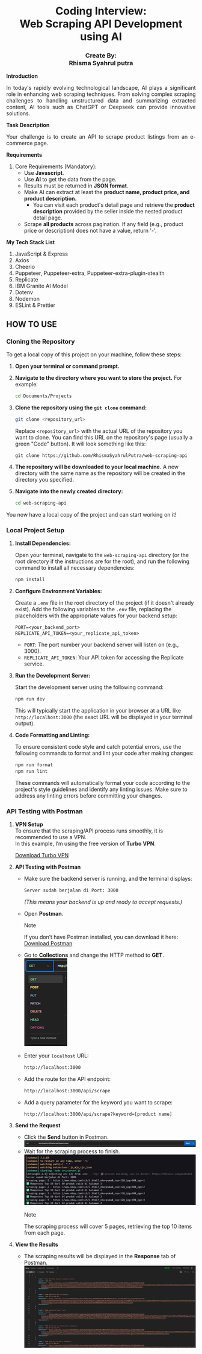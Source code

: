 <h1 align="center">Coding Interview:<br/>Web Scraping API Development using AI</h1>

<h3 align="center">Create By: <br/>Rhisma Syahrul putra</h3>

**Introduction**

<p align="justify">In today&#39;s rapidly evolving technological landscape, AI plays a significant role in enhancing web scraping techniques. From solving complex scraping challenges to handling unstructured data and summarizing extracted content, AI tools such as ChatGPT or Deepseek can provide innovative solutions.</p>

**Task Description**

<p align="justify">Your challenge is to create an API to scrape product listings from an e-commerce page.</p>

**Requirements**

1. Core Requirements (Mandatory):
   - Use <b>Javascript</b>.
   - Use <b>AI</b> to get the data from the page.
   - Results must be returned in <b>JSON format</b>.
   - Make AI can extract at least the <b>product name, product price, and product description.</b>
     - You can visit each product&#39;s detail page and retrieve the <b>product description</b> provided by the seller inside the nested product detail page.
   - Scrape <b>all products</b> across pagination.
     If any field (e.g., product price or description) does not have a value, return &#39;-&#39;.

**My Tech Stack List**

1. JavaScript & Express
2. Axios
3. Cheerio
4. Puppeteer, Puppeteer-extra, Puppeteer-extra-plugin-stealth
5. Replicate
6. IBM Granite AI Model
7. Dotenv
8. Nodemon
9. ESLint & Prettier

<h2>HOW TO USE</h2>

### Cloning the Repository

To get a local copy of this project on your machine, follow these steps:

1.  **Open your terminal or command prompt.**

2.  **Navigate to the directory where you want to store the project.** For example:

    ```bash
    cd Documents/Projects
    ```

3.  **Clone the repository using the `git clone` command:**

    ```bash
    git clone <repository_url>
    ```

    Replace `<repository_url>` with the actual URL of the repository you want to clone. You can find this URL on the repository's page (usually a green "Code" button). It will look something like this:

    ```
    git clone https://github.com/RhismaSyahrulPutra/web-scraping-api
    ```

4.  **The repository will be downloaded to your local machine.** A new directory with the same name as the repository will be created in the directory you specified.

5.  **Navigate into the newly created directory:**

    ```bash
    cd web-scraping-api
    ```

You now have a local copy of the project and can start working on it!

### Local Project Setup

1.  **Install Dependencies:**

    Open your terminal, navigate to the `web-scraping-api` directory (or the root directory if the instructions are for the root), and run the following command to install all necessary dependencies:

    ```bash
    npm install
    ```

2.  **Configure Environment Variables:**

    Create a `.env` file in the root directory of the project (if it doesn't already exist). Add the following variables to the `.env` file, replacing the placeholders with the appropriate values for your backend setup:

    ```
    PORT=<your_backend_port>
    REPLICATE_API_TOKEN=<your_replicate_api_token>

    ```

    - `PORT`: The port number your backend server will listen on (e.g., 3000).
    - `REPLICATE_API_TOKEN`: Your API token for accessing the Replicate service.

3.  **Run the Development Server:**

    Start the development server using the following command:

    ```bash
    npm run dev
    ```

    This will typically start the application in your browser at a URL like `http://localhost:3000` (the exact URL will be displayed in your terminal output).

4.  **Code Formatting and Linting:**

    To ensure consistent code style and catch potential errors, use the following commands to format and lint your code after making changes:

    ```bash
    npm run format
    npm run lint
    ```

    These commands will automatically format your code according to the project's style guidelines and identify any linting issues. Make sure to address any linting errors before committing your changes.

### API Testing with Postman

1. **VPN Setup**  
   To ensure that the scraping/API process runs smoothly, it is recommended to use a VPN.  
   In this example, I’m using the free version of **Turbo VPN**.

   [Download Turbo VPN](https://turbovpn.com/id/download/windows)

2. **API Testing with Postman**
   - Make sure the backend server is running, and the terminal displays:

     ```bash
     Server sudah berjalan di Port: 3000
     ```

     _(This means your backend is up and ready to accept requests.)_

   - Open **Postman**.

     > [!NOTE]
     > If you don’t have Postman installed, you can download it here:  
     > [Download Postman](https://www.postman.com/downloads/)

   - Go to **Collections** and change the HTTP method to **GET**.  
     ![Change Method to GET](assets/postman-get.png)

   - Enter your `localhost` URL:

     ```bash
     http://localhost:3000
     ```

   - Add the route for the API endpoint:

     ```bash
     http://localhost:3000/api/scrape
     ```

   - Add a query parameter for the keyword you want to scrape:
     ```bash
     http://localhost:3000/api/scrape?keyword=[product name]
     ```

3. **Send the Request**
   - Click the **Send** button in Postman.  
     ![Send Request](assets/postman-send.png)
   - Wait for the scraping process to finish.  
     ![Scraping in Progress](assets/vscode-scraping.png)
     > [!NOTE]  
     > The scraping process will cover 5 pages, retrieving the top 10 items from each page.

4. **View the Results**
   - The scraping results will be displayed in the **Response** tab of Postman.  
     ![Response Results](assets/postman-response.png)
